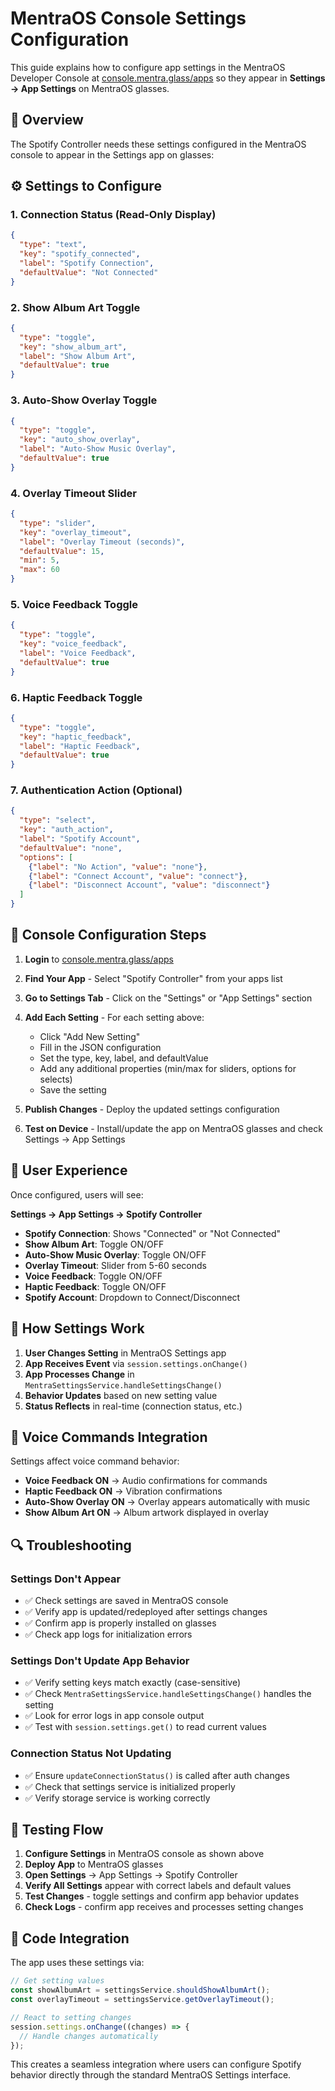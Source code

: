 # MentraOS Console Settings Configuration

This guide explains how to configure app settings in the MentraOS Developer Console at [console.mentra.glass/apps](https://console.mentra.glass/apps) so they appear in **Settings → App Settings** on MentraOS glasses.

## 🎯 Overview

The Spotify Controller needs these settings configured in the MentraOS console to appear in the Settings app on glasses:

## ⚙️ Settings to Configure

### 1. Connection Status (Read-Only Display)
```json
{
  "type": "text",
  "key": "spotify_connected", 
  "label": "Spotify Connection",
  "defaultValue": "Not Connected"
}
```

### 2. Show Album Art Toggle
```json
{
  "type": "toggle",
  "key": "show_album_art",
  "label": "Show Album Art",
  "defaultValue": true
}
```

### 3. Auto-Show Overlay Toggle  
```json
{
  "type": "toggle",
  "key": "auto_show_overlay",
  "label": "Auto-Show Music Overlay", 
  "defaultValue": true
}
```

### 4. Overlay Timeout Slider
```json
{
  "type": "slider",
  "key": "overlay_timeout",
  "label": "Overlay Timeout (seconds)",
  "defaultValue": 15,
  "min": 5,
  "max": 60
}
```

### 5. Voice Feedback Toggle
```json
{
  "type": "toggle", 
  "key": "voice_feedback",
  "label": "Voice Feedback",
  "defaultValue": true
}
```

### 6. Haptic Feedback Toggle
```json
{
  "type": "toggle",
  "key": "haptic_feedback", 
  "label": "Haptic Feedback",
  "defaultValue": true
}
```

### 7. Authentication Action (Optional)
```json
{
  "type": "select",
  "key": "auth_action",
  "label": "Spotify Account",
  "defaultValue": "none",
  "options": [
    {"label": "No Action", "value": "none"},
    {"label": "Connect Account", "value": "connect"},
    {"label": "Disconnect Account", "value": "disconnect"}
  ]
}
```

## 🔧 Console Configuration Steps

1. **Login** to [console.mentra.glass/apps](https://console.mentra.glass/apps)

2. **Find Your App** - Select "Spotify Controller" from your apps list

3. **Go to Settings Tab** - Click on the "Settings" or "App Settings" section

4. **Add Each Setting** - For each setting above:
   - Click "Add New Setting"
   - Fill in the JSON configuration
   - Set the type, key, label, and defaultValue
   - Add any additional properties (min/max for sliders, options for selects)
   - Save the setting

5. **Publish Changes** - Deploy the updated settings configuration

6. **Test on Device** - Install/update the app on MentraOS glasses and check Settings → App Settings

## 📱 User Experience

Once configured, users will see:

**Settings → App Settings → Spotify Controller**

- **Spotify Connection**: Shows "Connected" or "Not Connected" 
- **Show Album Art**: Toggle ON/OFF
- **Auto-Show Music Overlay**: Toggle ON/OFF  
- **Overlay Timeout**: Slider from 5-60 seconds
- **Voice Feedback**: Toggle ON/OFF
- **Haptic Feedback**: Toggle ON/OFF
- **Spotify Account**: Dropdown to Connect/Disconnect

## 🔄 How Settings Work

1. **User Changes Setting** in MentraOS Settings app
2. **App Receives Event** via `session.settings.onChange()`
3. **App Processes Change** in `MentraSettingsService.handleSettingsChange()`
4. **Behavior Updates** based on new setting value
5. **Status Reflects** in real-time (connection status, etc.)

## 🎤 Voice Commands Integration

Settings affect voice command behavior:

- **Voice Feedback ON** → Audio confirmations for commands
- **Haptic Feedback ON** → Vibration confirmations  
- **Auto-Show Overlay ON** → Overlay appears automatically with music
- **Show Album Art ON** → Album artwork displayed in overlay

## 🔍 Troubleshooting

### Settings Don't Appear
- ✅ Check settings are saved in MentraOS console
- ✅ Verify app is updated/redeployed after settings changes  
- ✅ Confirm app is properly installed on glasses
- ✅ Check app logs for initialization errors

### Settings Don't Update App Behavior
- ✅ Verify setting keys match exactly (case-sensitive)
- ✅ Check `MentraSettingsService.handleSettingsChange()` handles the setting
- ✅ Look for error logs in app console output
- ✅ Test with `session.settings.get()` to read current values

### Connection Status Not Updating
- ✅ Ensure `updateConnectionStatus()` is called after auth changes
- ✅ Check that settings service is initialized properly
- ✅ Verify storage service is working correctly

## 🚀 Testing Flow

1. **Configure Settings** in MentraOS console as shown above
2. **Deploy App** to MentraOS glasses  
3. **Open Settings** → App Settings → Spotify Controller
4. **Verify All Settings** appear with correct labels and default values
5. **Test Changes** - toggle settings and confirm app behavior updates
6. **Check Logs** - confirm app receives and processes setting changes

## 📝 Code Integration

The app uses these settings via:

```typescript
// Get setting values
const showAlbumArt = settingsService.shouldShowAlbumArt();
const overlayTimeout = settingsService.getOverlayTimeout();

// React to setting changes  
session.settings.onChange((changes) => {
  // Handle changes automatically
});
```

This creates a seamless integration where users can configure Spotify behavior directly through the standard MentraOS Settings interface.